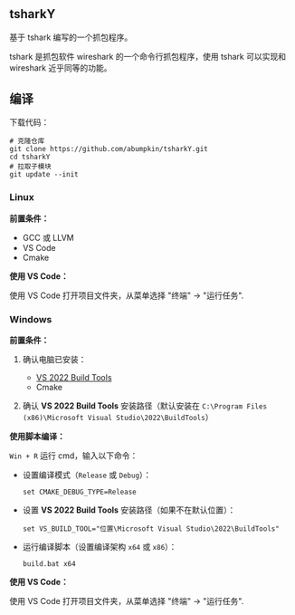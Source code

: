 #

## tsharkY

基于 tshark 编写的一个抓包程序。

tshark 是抓包软件 wireshark 的一个命令行抓包程序，使用 tshark 可以实现和 wireshark 近乎同等的功能。

## 编译

下载代码：

```shell
# 克隆仓库
git clone https://github.com/abumpkin/tsharkY.git
cd tsharkY
# 拉取子模块
git update --init
```

### Linux

**前置条件：**

* GCC 或 LLVM
* VS Code
* Cmake

**使用 VS Code：**

使用 VS Code 打开项目文件夹，从菜单选择 "终端" -> "运行任务".

### Windows

**前置条件：**

1. 确认电脑已安装：

    * [VS 2022 Build Tools](https://visualstudio.microsoft.com/zh-hans/downloads/?q=build+tools#build-tools-for-visual-studio-2022)
    * Cmake
2. 确认 **VS 2022 Build Tools** 安装路径（默认安装在 `C:\Program Files (x86)\Microsoft Visual Studio\2022\BuildTools`）

**使用脚本编译：**

`Win + R` 运行 cmd，输入以下命令：

* 设置编译模式（`Release` 或 `Debug`）：

  ```shell
  set CMAKE_DEBUG_TYPE=Release
  ```

* 设置 **VS 2022 Build Tools** 安装路径（如果不在默认位置）：

  ```shell
  set VS_BUILD_TOOL="位置\Microsoft Visual Studio\2022\BuildTools"
  ```

* 运行编译脚本（设置编译架构 `x64` 或 `x86`）：

  ```shell
  build.bat x64
  ```

**使用 VS Code：**

使用 VS Code 打开项目文件夹，从菜单选择 "终端" -> "运行任务".
